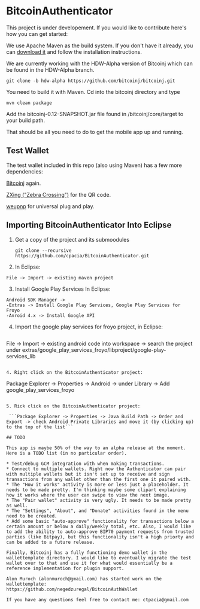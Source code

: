 BitcoinAuthenticator
====================

This project is under developement. If you would like to contribute here's how you can get started:

We use Apache Maven as the build system. If you don't have it already, you can [download it](http://maven.apache.org) and follow the installation instructions. 

We are currently working with the HDW-Alpha version of Bitcoinj which can be found in the HDW-Alpha branch.

```
git clone -b hdw-alpha https://github.com/bitcoinj/bitcoinj.git
```

You need to build it with Maven. Cd into the bitcoinj directory and type

```
mvn clean package
```

Add the bitcoinj-0.12-SNAPSHOT.jar file found in /bitcoinj/core/target to your build path. 

That should be all you need to do to get the mobile app up and running. 

## Test Wallet

The test wallet included in this repo (also using Maven) has a few more dependencies:


[Bitcoinj](https://code.google.com/p/bitcoinj/) again.

[ZXing ("Zebra Crossing")](https://code.google.com/p/zxing/) for the QR code.

[weupnp](https://code.google.com/p/weupnp/) for universal plug and play.

## Importing BitcoinAuthenticator Into Eclipse 
1. Get a copy of the project and its submoodules

   ```
   git clone --recursive https://github.com/cpacia/BitcoinAuthenticator.git
   ```

2. In Eclipse:

  ```
  File -> Import -> existing maven project
   ```

3. Install Google Play Services
  In Eclipse:

  ```
  Android SDK Manager -> 
  -Extras -> Install Google Play Services, Google Play Services for Froyo
  -Anroid 4.x -> Install Google API
  ```

4. Import the google play services for froyo project, in Eclipse: 

   ```
  File -> Import -> existing android code into workspace -> 
  search the project under <your sdk folder>extras/google_play_services_froyo/libproject/google-play-services_lib 
   ```
   
4. Right click on the BitcoinAuthenticator project:

 ```
Package Explorer -> Properties -> Android -> under Library -> Add google_play_services_froyo 
```

5. Rick click on the BitcoinAuthenticator project:
	
 ```Package Explorer -> Properties -> Java Build Path -> Order and Export -> check Android Private Libraries and move it (by clicking up) to the top of the list```

## TODO

This app is maybe 50% of the way to an alpha release at the moment. Here is a TODO list (in no particular order). 

* Test/debug GCM integration with when making transactions. 
* Connect to multiple wallets. Right now the Authenticator can pair with multiple wallets but it isn't set up to receive and sign transactions from any wallet other than the first one it paired with. 
* The "How it works" activity is more or less just a placeholder. It needs to be made pretty. I'm thinking maybe some clipart explaining how it works where the user can swipe to view the next image.
* The "Pair wallet" activity is very ugly. It needs to be made pretty as well.
* The "Settings", "About", and "Donate" activities found in the menu need to be created. 
* Add some basic "auto-approve" functionality for transactions below a certain amount or below a daily/weekly total, etc. Also, I would like to add the ability to auto-approve BIP70 payment requests from trusted parties (like Bitpay), but this functionality isn't a high priorty and can be added to a future release. 

Finally, Bitcoinj has a fully functioning demo wallet in the wallettemplate directory. I would like to eventually migrate the test wallet over to that and use it for what would essentially be a reference implementation for plugin support. 

Alon Muroch (alonmuroch@gmail.com) has started work on the wallettemplate:
https://github.com/negedzuregal/BitcoinAuthWallet

If you have any questions feel free to contact me: ctpacia@gmail.com
